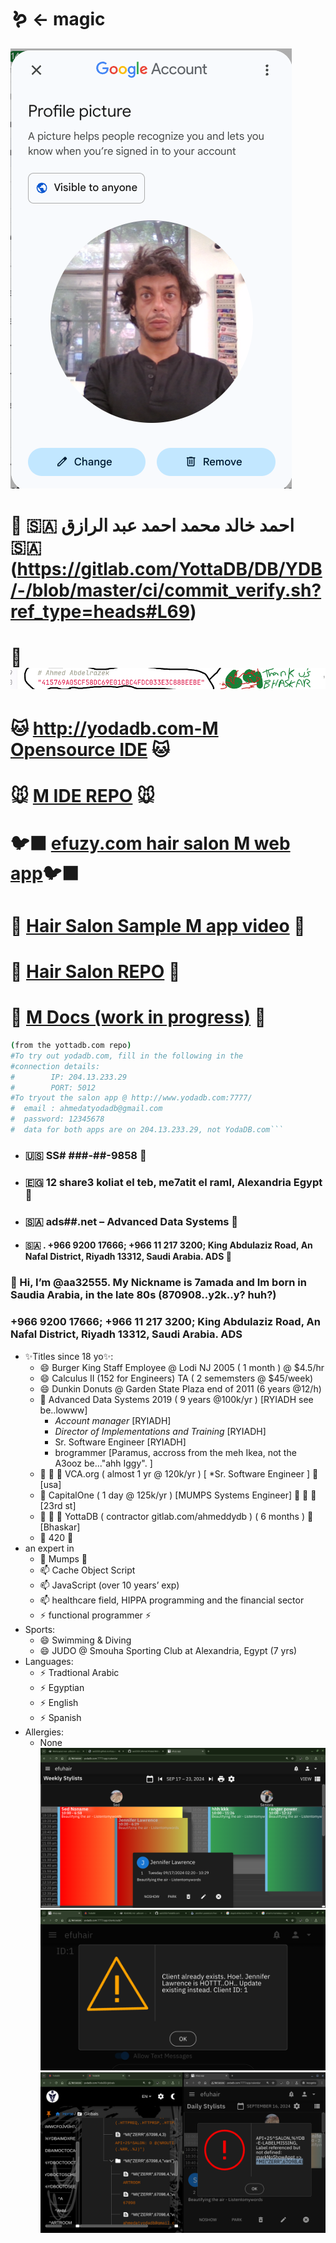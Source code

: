 <!---
aa32555/aa32555 is a ✨ special ✨ repository because its `README.md` (this file) appears on your GitHub profile.
You can click the Preview link to take a look at your changes.

- 👋 Hi, I’m @aa32555
- 👀 I’m interested in ...
- 🌱 I’m currently learning ...
- 💞️ I’m looking to collaborate on ...
- 📫 How to reach me ...
- 😄 Pronouns: ...
- ⚡ Fun fact: ...
--->
# 🪱 <- magic 
![me](https://raw.githubusercontent.com/aa32555/fuz/main/meee.png) 
# 🐛 🇸🇦 احمد خالد محمد احمد عبد الرازق 🇸🇦 (https://gitlab.com/YottaDB/DB/YDB/-/blob/master/ci/commit_verify.sh?ref_type=heads#L69) 
# 🦋 ![Thank You K S Bhaskar and Naryanan...RIP Ahmed Abdelrazek. We will never forget](https://raw.githubusercontent.com/aa32555/fuz/main/361489917-5fce8c98-9205-43e3-971b-db69d14aecb7.png) 
 # 🐱 [http://yodadb.com-M Opensource IDE](http://www.yodadb.com) 🐱
 # 🐭 [M IDE REPO](https://www.github.com/aa32555/YodaDB.com) 🐭
 # 🐦‍⬛ [efuzy.com hair salon M web app](http://www.yodadb.com:7777#/hair-salon-app/efuzy.com)🐦‍⬛
 # 🎥 [Hair Salon Sample M app video](https://www.youtube.com/watch?v=BdRVduf7Ylk) 🎥
 # 🐶 [Hair Salon REPO](https://www.github.com/aa32555/efuzy.com) 🐶
 # 🦒 [M Docs (work in progress)](https://aa32555.github.io/efuzy.com)  🦒

 ```bash
(from the yottadb.com repo)
#To try out yodadb.com, fill in the following in the 
#connection details:
#        IP: 204.13.233.29
#        PORT: 5012
#To tryout the salon app @ http://www.yodadb.com:7777/
#  email : ahmedatyodadb@gmail.com
#  password: 12345678
#  data for both apps are on 204.13.233.29, not YodaDB.com```

```

  - ### 🇺🇸 SS# ###-##-9858 👀
  - ### 🇪🇬 12 share3 koliat el teb, me7atit el raml, Alexandria Egypt 👀
  - ### 🇸🇦 ads##.net – Advanced Data Systems 👀
  - #### 🇸🇦 . +966 9200 17666; +966 11 217 3200; King Abdulaziz Road, An Nafal District, Riyadh 13312, Saudi Arabia. ADS  👀

### 👋 Hi, I’m @aa32555. My Nickname is 7amada and Im born in Saudia Arabia, in the late 80s (870908..y2k..y? huh?)
### +966 9200 17666; +966 11 217 3200; King Abdulaziz Road, An Nafal District, Riyadh 13312, Saudi Arabia. ADS 

- ✨Titles since 18 yo✨:
  - 😄 Burger King Staff Employee @ Lodi NJ 2005 ( 1 month ) @ $4.5/hr
  - 😄 Calculus II (152 for Engineers) TA ( 2 sememsters @ $45/week)
  - 😄 Dunkin Donuts @ Garden State Plaza  end of 2011 (6 years @12/h)
  - 👀 Advanced Data Systems 2019 ( 9 years @100k/yr ) [RYIADH see be..lowww]
    - *Account manager* [RYIADH]
    - *Director of Implementations and Training* [RYIADH]
    - Sr. Software Engineer [RYIADH]
    - brogrammer [Paramus, accross from the meh Ikea, not the A3ooz be..."ahh Iggy". ] 
  - 💞️ 💞️ 💞️ VCA.org ( almost 1 yr @ 120k/yr ) [ *Sr. Software Engineer ]  💞️ [usa]
  - 💞️       CapitalOne ( 1 day @ 125k/yr ) [MUMPS Systems Engineer] 💞️ 💞️ 💞️  [23rd st]
  - 💞️ 💞️ 💞️ YottaDB ( contractor gitlab.com/ahmeddydb ) ( 6 months )      💞️  [Bhaskar] 
  - 🌱 420 🌱
 - an expert in
   - 🌱 Mumps 🌱
   - 📫 Cache Object Script
   - 📫 JavaScript (over 10 years’ exp)
   - 📫 healthcare field, HIPPA programming and the financial sector
   - ⚡ functional programmer ⚡
- Sports:
    - 😄 Swimming & Diving
    - 😄 JUDO @ Smouha Sporting Club at Alexandria, Egypt (7 yrs) 
- Languages:
   - ⚡ Tradtional Arabic
   - ⚡ Egyptian
   - ⚡ English
   - ⚡ Spanish
- Allergies:
    - None
![me](https://raw.githubusercontent.com/aa32555/fuz/main/eh.png)
![me](https://raw.githubusercontent.com/aa32555/fuz/main/hi.png)
![me](https://raw.githubusercontent.com/aa32555/fuz/main/Screenshot%202024-09-15%2010.03.38%20AM.png)

